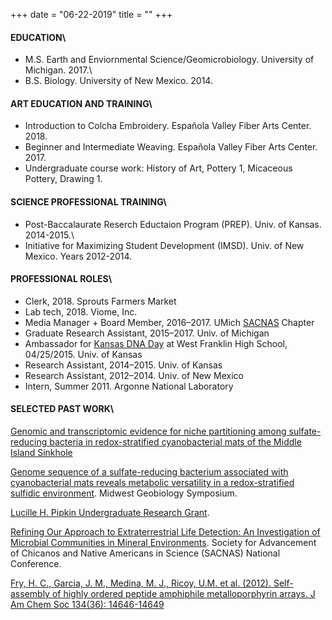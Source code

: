 +++
date = "06-22-2019"
title = ""
+++

#### EDUCATION\
* M.S. Earth and Enviornmental Science/Geomicrobiology. University of Michigan. 2017.\
* B.S. Biology. University of New Mexico. 2014.

#### ART EDUCATION AND TRAINING\
* Introduction to Colcha Embroidery. Española Valley Fiber Arts Center. 2018.
* Beginner and Intermediate Weaving. Española Valley Fiber Arts Center. 2017.
* Undergraduate course work: History of Art, Pottery 1, Micaceous Pottery, Drawing 1. 

#### SCIENCE PROFESSIONAL TRAINING\
* Post-Baccalaurate Reserch Eductaion Program (PREP). Univ. of Kansas. 2014-2015.\
* Initiative for Maximizing Student Development (IMSD). Univ. of New Mexico. Years 2012-2014.

#### PROFESSIONAL ROLES\
* Clerk, 2018. Sprouts Farmers Market
* Lab tech, 2018. Viome, Inc.
* Media Manager + Board Member, 2016–2017. UMich [SACNAS](http://www.sacnas.org/) Chapter
* Graduate Research Assistant, 2015–2017. Univ. of Michigan
* Ambassador for [Kansas DNA Day](http://www.ksdnaday.org/) at West Franklin High School, 04/25/2015. Univ. of Kansas
* Research Assistant,  2014–2015. Univ. of Kansas
* Research Assistant,  2012–2014. Univ. of New Mexico
* Intern, Summer 2011. Argonne National Laboratory

#### SELECTED PAST WORK\

[Genomic and transcriptomic evidence for niche partitioning among sulfate-reducing bacteria in redox-stratified cyanobacterial mats of the Middle Island Sinkhole](https://www.dropbox.com/s/s2ihfx9cqz9tnex/mis_omics_research.pdf?dl=0)

[Genome sequence of a sulfate-reducing bacterium associated with cyanobacterial mats reveals metabolic versatility in a redox-stratified sulfidic environment](https://www.dropbox.com/s/i5n4nfbov5jvor5/2015_midwest_geobio_abstract.pdf?dl=0). Midwest Geobiology Symposium. 

[Lucille H. Pipkin Undergraduate Research Grant](https://www.dropbox.com/s/8zh0ajh7o73hxtl/Lucille_H_Pipkin_grant.pdf?dl=0).

[Refining Our Approach to Extraterrestrial Life Detection: An Investigation of Microbial Communities in Mineral Environments](https://www.dropbox.com/s/zw8236s8cbk94vz/sacnas_2012_work.pdf?dl=0). Society for Advancement of Chicanos and Native Americans in Science (SACNAS) National Conference. 

[Fry, H. C., Garcia, J. M., Medina, M. J., Ricoy, U.M. et al. (2012). Self-assembly of highly ordered peptide amphiphile metalloporphyrin arrays.  J Am Chem Soc 134(36): 14646-14649](https://pubs.acs.org/doi/abs/10.1021/ja304674d)


